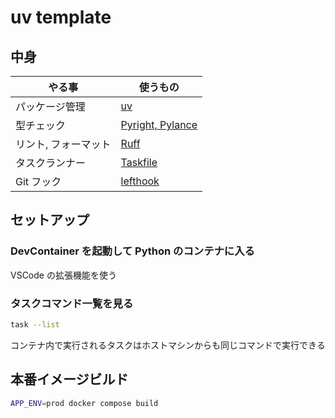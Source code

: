 # uv template

## 中身

| やる事               | 使うもの                                                   |
| -------------------- | ---------------------------------------------------------- |
| パッケージ管理       | [uv](https://docs.astral.sh/uv/)                           |
| 型チェック           | [Pyright, Pylance](https://microsoft.github.io/pyright/#/) |
| リント, フォーマット | [Ruff](https://docs.astral.sh/ruff/)                       |
| タスクランナー       | [Taskfile](https://taskfile.dev/)                          |
| Git フック           | [lefthook](https://github.com/evilmartians/lefthook)       |

## セットアップ

### DevContainer を起動して Python のコンテナに入る

VSCode の拡張機能を使う

### タスクコマンド一覧を見る

```bash
task --list
```

コンテナ内で実行されるタスクはホストマシンからも同じコマンドで実行できる

## 本番イメージビルド

```bash
APP_ENV=prod docker compose build
```
